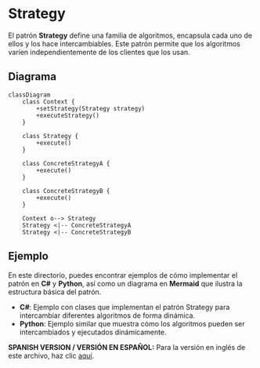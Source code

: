 
# Strategy

El patrón **Strategy** define una familia de algoritmos, encapsula cada uno de ellos y los hace intercambiables. Este patrón permite que los algoritmos varíen independientemente de los clientes que los usan.

## Diagrama

```mermaid
classDiagram
    class Context {
        +setStrategy(Strategy strategy)
        +executeStrategy()
    }

    class Strategy {
        +execute()
    }

    class ConcreteStrategyA {
        +execute()
    }

    class ConcreteStrategyB {
        +execute()
    }

    Context o--> Strategy
    Strategy <|-- ConcreteStrategyA
    Strategy <|-- ConcreteStrategyB
```

## Ejemplo

En este directorio, puedes encontrar ejemplos de cómo implementar el patrón en **C#** y **Python**, así como un diagrama en **Mermaid** que ilustra la estructura básica del patrón.

- **C#**: Ejemplo con clases que implementan el patrón Strategy para intercambiar diferentes algoritmos de forma dinámica.
- **Python**: Ejemplo similar que muestra cómo los algoritmos pueden ser intercambiados y ejecutados dinámicamente.

**SPANISH VERSION / VERSIÓN EN ESPAÑOL:** Para la versión en inglés de este archivo, haz clic [aquí](README.md).
